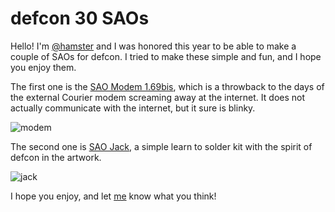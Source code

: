 # defcon 30 SAOs

Hello!  I'm [@hamster](https://twitter.com/hamster) and I was honored this year to be able to make a couple of SAOs for defcon.  I tried to make these simple and fun, and I hope you enjoy them.

The first one is the [SAO Modem 1.69bis](modem), which is a throwback to the days of the external Courier modem screaming away at the internet.  It does not actually communicate with the internet, but it sure is blinky.

![modem](modem/images/IMG_3419.JPG)

The second one is [SAO Jack](jack), a simple learn to solder kit with the spirit of defcon in the artwork.

![jack](jack/images/IMG_3418.JPG)

I hope you enjoy, and let [me](https://twitter.com/hamster) know what you think!